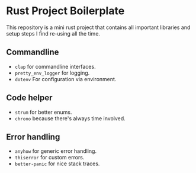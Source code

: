 # Rust Project Boilerplate

This repository is a mini rust project that contains all important libraries and setup steps I find re-using all the time.

## Commandline

- `clap` for commandline interfaces.
- `pretty_env_logger` for logging.
- `dotenv` For configuration via environment.

## Code helper

- `strum` for better enums.
- `chrono` because there's always time involved.

## Error handling

- `anyhow` for generic error handling.
- `thiserror` for custom errors.
- `better-panic` for nice stack traces.
